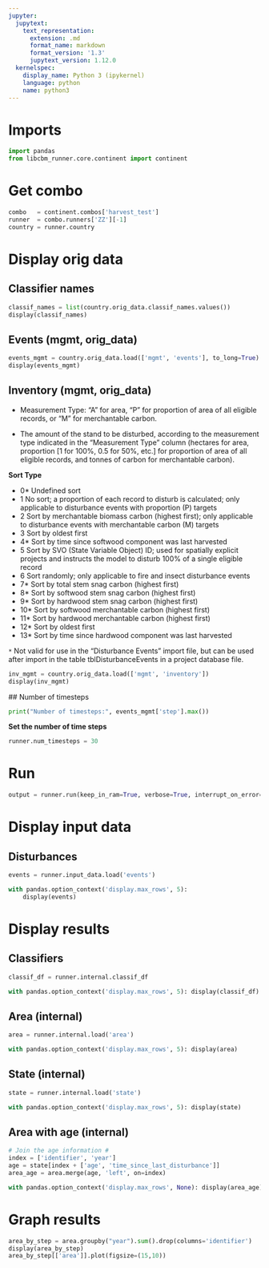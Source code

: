 ```yaml
---
jupyter:
  jupytext:
    text_representation:
      extension: .md
      format_name: markdown
      format_version: '1.3'
      jupytext_version: 1.12.0
  kernelspec:
    display_name: Python 3 (ipykernel)
    language: python
    name: python3
---
```


# Imports 

```python
import pandas
from libcbm_runner.core.continent import continent
```

# Get combo

```python
combo   = continent.combos['harvest_test']
runner  = combo.runners['ZZ'][-1]
country = runner.country
```

# Display orig data


## Classifier names

```python
classif_names = list(country.orig_data.classif_names.values())
display(classif_names)
```

## Events (mgmt, orig_data)

```python
events_mgmt = country.orig_data.load(['mgmt', 'events'], to_long=True)
display(events_mgmt)
```

## Inventory  (mgmt, orig_data)

* Measurement Type: “A” for area, “P” for proportion of area of all eligible records, or “M” for merchantable carbon.

* The amount of the stand to be disturbed, according to the measurement type indicated in the “Measurement Type” column (hectares for area, proportion [1 for 100%, 0.5 for 50%, etc.] for proportion of area of all eligible records, and tonnes of carbon for merchantable carbon).

**Sort Type**

* 0* Undefined sort
* 1 No sort; a proportion of each record to disturb is calculated; only applicable to disturbance events with proportion (P) targets
* 2 Sort by merchantable biomass carbon (highest first); only applicable to disturbance events with merchantable carbon (M) targets
* 3 Sort by oldest first
* 4* Sort by time since softwood component was last harvested
* 5 Sort by SVO (State Variable Object) ID; used for spatially explicit projects and instructs the model to disturb 100% of a single eligible record
* 6 Sort randomly; only applicable to fire and insect disturbance events
* 7* Sort by total stem snag carbon (highest first)
* 8* Sort by softwood stem snag carbon (highest first)
* 9* Sort by hardwood stem snag carbon (highest first)
* 10* Sort by softwood merchantable carbon (highest first)
* 11* Sort by hardwood merchantable carbon (highest first)
* 12* Sort by oldest first
* 13* Sort by time since hardwood component was last harvested

`*` Not valid for use in the “Disturbance Events” import file, but can be used after import in the table tblDisturbanceEvents in a project database file.

```python
inv_mgmt = country.orig_data.load(['mgmt', 'inventory'])
display(inv_mgmt)
```

## Number of timesteps

```python
print("Number of timesteps:", events_mgmt['step'].max())
```

**Set the number of time steps**

```python
runner.num_timesteps = 30
```

# Run

```python
output = runner.run(keep_in_ram=True, verbose=True, interrupt_on_error=True)
```

# Display input data


## Disturbances

```python
events = runner.input_data.load('events')

with pandas.option_context('display.max_rows', 5):
    display(events)
```

# Display results


## Classifiers

```python
classif_df = runner.internal.classif_df

with pandas.option_context('display.max_rows', 5): display(classif_df)
```

## Area (internal)

```python
area = runner.internal.load('area')

with pandas.option_context('display.max_rows', 5): display(area)
```

## State (internal)

```python
state = runner.internal.load('state')

with pandas.option_context('display.max_rows', 5): display(state)
```

## Area with age (internal)

```python
# Join the age information #
index = ['identifier', 'year']
age = state[index + ['age', 'time_since_last_disturbance']]
area_age = area.merge(age, 'left', on=index)

with pandas.option_context('display.max_rows', None): display(area_age)
```

# Graph results

```python
area_by_step = area.groupby("year").sum().drop(columns='identifier')
display(area_by_step)
area_by_step[['area']].plot(figsize=(15,10))
```
